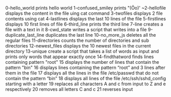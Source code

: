 0-hello_world prints hello world
1-confused_smiley prints "(Ôo)'
~2-hellofile displays the content in the file uing cat command
3-twofiles displays 2 file contents using cat
4-lastlines displays the last 10 lines of the file
5-firstlines displays 10 first lines of file
6-third_line prints the third line
7-line creates a file with a text in it
8-cwd_state writes a script that writes into a file
9-duplicate_last_line duplicates the last line
10-no_more_js deletes all the regular files
11-directories counts the number of directories and sub directories
12-newest_files displays the 10 newest files in the current directory
13-unique create a script that takes a list of words as input and prints only words that appear exactly once
14-findthatword finds lines containing pattern "root"
15 displays the number of lines that contain the pattern "bin"
16 displays lines containing the pattern “root” and 3 lines after them in the file
17 displays all the lines in the file /etc/passwd that do not contain the pattern “bin”
18 displays all lines of the file /etc/ssh/sshd_config starting with a letter
19 replaces all characters A and c from input to Z and e respectively
20 removes all letters C and c
21 reverses input


